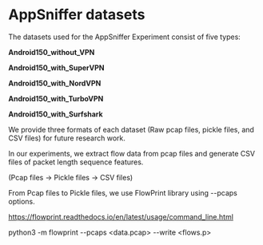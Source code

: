 # AppSniffer datasets

The datasets used for the AppSniffer Experiment consist of five types:

**Android150_without_VPN**


**Android150_with_SuperVPN**


**Android150_with_NordVPN**


**Android150_with_TurboVPN**


**Android150_with_Surfshark**

We provide three formats of each dataset (Raw pcap files, pickle files, and CSV files) for future research work. 

In our experiments, we extract flow data from pcap files and generate CSV files of packet length sequence features.

(Pcap files -> Pickle files -> CSV files)

From Pcap files to Pickle files, we use FlowPrint library using --pcaps options.

https://flowprint.readthedocs.io/en/latest/usage/command_line.html

python3 -m flowprint --pcaps <data.pcap> --write <flows.p>
